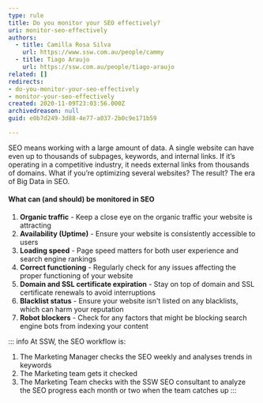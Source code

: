 ```yaml
---
type: rule
title: Do you monitor your SEO effectively?
uri: monitor-seo-effectively
authors:
  - title: Camilla Rosa Silva
    url: https://www.ssw.com.au/people/cammy
  - title: Tiago Araujo
    url: https://ssw.com.au/people/tiago-araujo
related: []
redirects:
- do-you-monitor-your-seo-effectively
- monitor-your-seo-effectively
created: 2020-11-09T23:03:56.000Z
archivedreason: null
guid: e0b7d249-3d88-4e77-a037-2b0c9e171b59

---
```


SEO means working with a large amount of data. A single website can have even up to thousands of subpages, keywords, and internal links. If it’s operating in a competitive industry, it needs external links from thousands of domains. What if you’re optimizing several websites? The result? The era of Big Data in SEO.

<!--endintro-->

#### What can (and should) be monitored in SEO

1. **Organic traffic** - Keep a close eye on the organic traffic your website is attracting
2. **Availability (Uptime)** - Ensure your website is consistently accessible to users
3. **Loading speed** - Page speed matters for both user experience and search engine rankings
4. **Correct functioning** - Regularly check for any issues affecting the proper functioning of your website
5. **Domain and SSL certificate expiration** - Stay on top of domain and SSL certificate renewals to avoid interruptions
6. **Blacklist status** - Ensure your website isn't listed on any blacklists, which can harm your reputation
7. **Robot blockers** - Check for any factors that might be blocking search engine bots from indexing your content

::: info
At SSW, the SEO workflow is:

1. The Marketing Manager checks the SEO weekly and analyses trends in keywords
2. The Marketing team gets it checked
3. The Marketing Team checks with the SSW SEO consultant to analyze the SEO progress each month or two when the team catches up
:::
